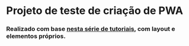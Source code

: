 # Projeto de teste de criação de PWA

### Realizado com base [nesta série de tutoriais](https://www.youtube.com/playlist?list=PLmIA3VZysEqQCi5xOJJDb5QIYgHwPhf_D), com layout e elementos próprios.